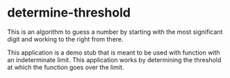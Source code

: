 # determine-threshold

This is an algorithm to guess a number by starting with the most significant digit and working to the right from there.

This application is a demo stub that is meant to be used with function with an indeterminate limit. This application works by determining the threshold at which the function goes over the limit.



